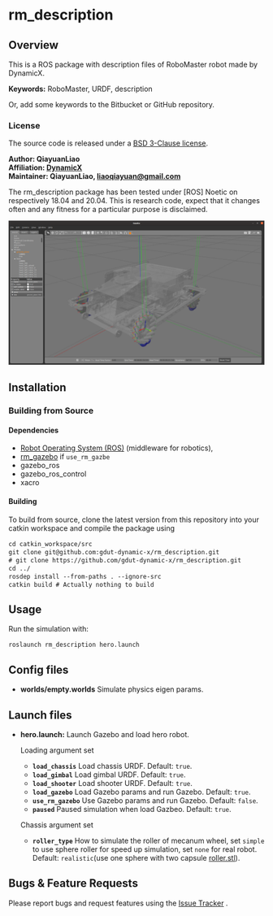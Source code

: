 # rm_description

## Overview

This is a ROS package with description files of RoboMaster robot made by DynamicX.

**Keywords:** RoboMaster, URDF, description

Or, add some keywords to the Bitbucket or GitHub repository.

### License

The source code is released under a [BSD 3-Clause license](LICENSE).

**Author: QiayuanLiao<br />
Affiliation: [DynamicX]()<br />
Maintainer: QiayuanLiao, liaoqiayuan@gmail.com**

The rm_description package has been tested under [ROS] Noetic on respectively 18.04 and 20.04. This is research code,
expect that it changes often and any fitness for a particular purpose is disclaimed.

![Example image](doc/hero_chassis_only_gazebo.png)

## Installation

### Building from Source

#### Dependencies

- [Robot Operating System (ROS)](http://wiki.ros.org) (middleware for robotics),
- [rm_gazebo](https://github.com/gdut-dynamic-x/rm_gazebo) if `use_rm_gazbe`
- gazebo_ros
- gazebo_ros_control
- xacro

#### Building

To build from source, clone the latest version from this repository into your catkin workspace and compile the package
using

	cd catkin_workspace/src
	git clone git@github.com:gdut-dynamic-x/rm_description.git
    # git clone https://github.com/gdut-dynamic-x/rm_description.git
	cd ../
	rosdep install --from-paths . --ignore-src
	catkin build # Actually nothing to build

## Usage

Run the simulation with:

	roslaunch rm_description hero.launch

## Config files

* **worlds/empty.worlds** Simulate physics eigen params.

## Launch files

* **hero.launch:** Launch Gazebo and load hero robot.

  Loading argument set

    - **`load_chassis`** Load chassis URDF. Default: `true`.
    - **`load_gimbal`** Load gimbal URDF. Default: `true`.
    - **`load_shooter`** Load shooter URDF. Default: `true`.
    - **`load_gazebo`** Load Gazebo params and run Gazebo. Default: `true`.
    - **`use_rm_gazebo`** Use Gazebo params and run Gazebo. Default: `false`.
    - **`paused`** Paused simulation when load Gazbeo. Default: `true`.

  Chassis argument set
    - **`roller_type`** How to simulate the roller of mecanum wheel, set `simple` to use sphere roller for speed up
      simulation, set `none` for real robot. Default: `realistic`(use one sphere with two
      capsule [roller.stl](meshes/common/roller.stl)).

## Bugs & Feature Requests

Please report bugs and request features using
the [Issue Tracker](https://github.com/gdut-dynamic-x/rm_description/issues)
.
